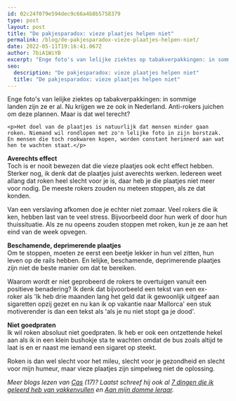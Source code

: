 ```yaml
---
id: 02c24f079e594dec9c66a4b8b5758379
type: post
layout: post
title: "De pakjesparadox: vieze plaatjes helpen niet"
permalink: /blog/de-pakjesparadox-vieze-plaatjes-helpen-niet/
date: 2022-05-11T19:16:41.067Z
author: 7biA1WiYB
excerpt: "Enge foto's van lelijke ziektes op tabakverpakkingen: in sommige landen zijn ze er al. Nu krijgen we ze ook in Nederland. Anti-rokers juichen om deze plannen. Maar is dat wel terecht?  "
seo:
  description: "De pakjesparadox: vieze plaatjes helpen niet"
  title: "De pakjesparadox: vieze plaatjes helpen niet"
---
```

Enge foto's van lelijke ziektes op tabakverpakkingen: in sommige landen zijn ze er al. Nu krijgen we ze ook in Nederland. Anti-rokers juichen om deze plannen. Maar is dat wel terecht?  

    <p>Het doel van de plaatjes is natuurlijk dat mensen minder gaan roken. Niemand wil rondlopen met zo'n lelijke foto in zijn borstzak. En mensen die toch rookwaren kopen, worden constant herinnerd aan wat hen te wachten staat.</p>
<p><strong>Averechts effect</strong><br>Toch is er nooit bewezen dat die vieze plaatjes ook echt effect hebben. Sterker nog, ik denk dat de plaatjes juist averechts werken. Iedereen weet allang dat roken heel slecht voor je is, daar heb je die plaatjes niet meer voor nodig. De meeste rokers zouden nu meteen stoppen, als ze dat konden.</p>
<p>Van een verslaving afkomen doe je echter niet zomaar. Veel rokers die ik ken, hebben last van te veel stress. Bijvoorbeeld door hun werk of door hun thuissituatie. Als ze nu opeens zouden stoppen met roken, kun je ze aan het eind van de week opvegen.</p>
<p><strong>Beschamende, deprimerende plaatjes</strong><br>Om te stoppen, moeten ze eerst een beetje lekker in hun vel zitten, hun leven op de rails hebben. En lelijke, beschamende, deprimerende plaatjes zijn niet de beste manier om dat te bereiken. </p>
<p>Waarom wordt er niet geprobeerd de rokers te overtuigen vanuit een positieve benadering? Ik denk dat bijvoorbeeld een tekst van een ex-roker als 'Ik heb drie maanden lang het geld dat ik gewoonlijk uitgeef aan sigaretten opzij gezet en nu kan ik op vakantie naar Mallorca' een stuk motiverender is dan een tekst als 'als je nu niet stopt ga je dood'. </p>
<p><strong>Niet goedpraten</strong><br>Ik wil roken absoluut niet goedpraten. Ik heb er ook een ontzettende hekel aan als ik in een klein bushokje sta te wachten omdat de bus zoals altijd te laat is en er naast me iemand een sigaret op steekt.</p>
<p>Roken is dan wel slecht voor het mileu, slecht voor je gezondheid en slecht voor mijn humeur, maar vieze plaatjes zijn simpelweg niet de oplossing.</p>
<p><em>Meer blogs lezen van <a href="https://original.sevendays.nl/users/cas-visser">Cas</a> (17)? Laatst schreef hij ook al <a href="https://original.sevendays.nl/blog/7-dingen-die-ik-heb-geleerd-van-vakkenvullen">7 dingen die ik geleerd heb van vakkenvullen</a> en <a href="https://original.sevendays.nl/blog/aan-mijn-domme-leraar">Aan mijn domme leraar</a>.</em></p>  
